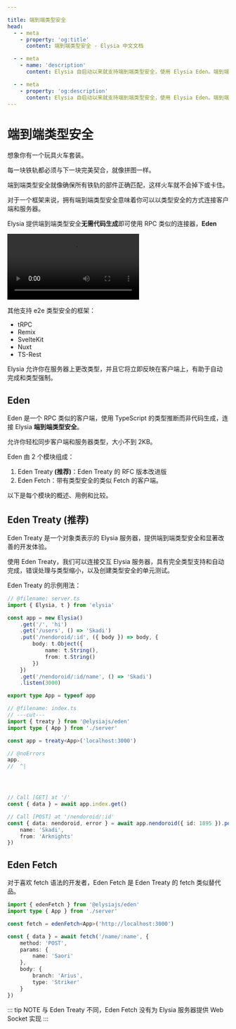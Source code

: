 ```yaml
---

title: 端到端类型安全 
head:
  - - meta
    - property: 'og:title'
      content: 端到端类型安全 - Elysia 中文文档

  - - meta
    - name: 'description'
      content: Elysia 自启动以来就支持端到端类型安全，使用 Elysia Eden。端到端类型安全指的是一个系统，系统中的每个组件都经过类型一致性检查，这意味着只有在数据类型兼容的情况下，数据才会在组件之间传递。

  - - meta
    - property: 'og:description'
      content: Elysia 自启动以来就支持端到端类型安全，使用 Elysia Eden。端到端类型安全指的是一个系统，系统中的每个组件都经过类型一致性检查，这意味着只有在数据类型兼容的情况下，数据才会在组件之间传递。
---
```


# 端到端类型安全
想象你有一个玩具火车套装。

每一块铁轨都必须与下一块完美契合，就像拼图一样。

端到端类型安全就像确保所有铁轨的部件正确匹配，这样火车就不会掉下或卡住。

对于一个框架来说，拥有端到端类型安全意味着你可以以类型安全的方式连接客户端和服务器。

Elysia 提供端到端类型安全**无需代码生成**即可使用 RPC 类似的连接器，**Eden**

<video mute controls>
  <source src="/eden/eden-treaty.mp4" type="video/mp4" />
  Something went wrong trying to load video
</video>

其他支持 e2e 类型安全的框架：

- tRPC
- Remix
- SvelteKit
- Nuxt
- TS-Rest

<!-- <iframe
    id="embedded-editor"
    src="https://codesandbox.io/p/sandbox/bun-elysia-rdxljp?embed=1&codemirror=1&hidenavigation=1&hidedevtools=1&file=eden.ts"
    allow="accelerometer"
    sandbox="allow-forms allow-modals allow-popups allow-presentation allow-same-origin allow-scripts"
    loading="lazy"
/>

::: tip
Hover over variable and function to see type definition.
::: -->

Elysia 允许你在服务器上更改类型，并且它将立即反映在客户端上，有助于自动完成和类型强制。

## Eden

Eden 是一个 RPC 类似的客户端，使用 TypeScript 的类型推断而非代码生成，连接 Elysia **端到端类型安全**。

允许你轻松同步客户端和服务器类型，大小不到 2KB。

Eden 由 2 个模块组成：

1. Eden Treaty **(推荐)**：Eden Treaty 的 RFC 版本改进版
2. Eden Fetch：带有类型安全的类似 Fetch 的客户端。

以下是每个模块的概述、用例和比较。

## Eden Treaty (推荐)

Eden Treaty 是一个对象类表示的 Elysia 服务器，提供端到端类型安全和显著改善的开发体验。

使用 Eden Treaty，我们可以连接交互 Elysia 服务器，具有完全类型支持和自动完成，错误处理与类型缩小，以及创建类型安全的单元测试。

Eden Treaty 的示例用法：

```typescript twoslash
// @filename: server.ts
import { Elysia, t } from 'elysia'

const app = new Elysia()
    .get('/', 'hi')
    .get('/users', () => 'Skadi')
    .put('/nendoroid/:id', ({ body }) => body, {
        body: t.Object({
            name: t.String(),
            from: t.String()
        })
    })
    .get('/nendoroid/:id/name', () => 'Skadi')
    .listen(3000)

export type App = typeof app

// @filename: index.ts
// ---cut---
import { treaty } from '@elysiajs/eden'
import type { App } from './server'

const app = treaty<App>('localhost:3000')

// @noErrors
app.
//  ^|




// Call [GET] at '/'
const { data } = await app.index.get()

// Call [POST] at '/nendoroid/:id'
const { data: nendoroid, error } = await app.nendoroid({ id: 1895 }).post({
    name: 'Skadi',
    from: 'Arknights'
})
```

## Eden Fetch
对于喜欢 fetch 语法的开发者，Eden Fetch 是 Eden Treaty 的 fetch 类似替代品。
```typescript
import { edenFetch } from '@elysiajs/eden'
import type { App } from './server'

const fetch = edenFetch<App>('http://localhost:3000')

const { data } = await fetch('/name/:name', {
    method: 'POST',
    params: {
        name: 'Saori'
    },
    body: {
        branch: 'Arius',
        type: 'Striker'
    }
})
```

::: tip NOTE
与 Eden Treaty 不同，Eden Fetch 没有为 Elysia 服务器提供 Web Socket 实现
:::
